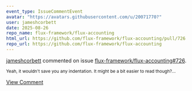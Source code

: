 ```yaml
---
event_type: IssueCommentEvent
avatar: "https://avatars.githubusercontent.com/u/20071770?"
user: jameshcorbett
date: 2025-08-26
repo_name: flux-framework/flux-accounting
html_url: https://github.com/flux-framework/flux-accounting/pull/726
repo_url: https://github.com/flux-framework/flux-accounting
---
```


<a href='https://github.com/jameshcorbett' target='_blank'>jameshcorbett</a> commented on issue <a href='https://github.com/flux-framework/flux-accounting/pull/726' target='_blank'>flux-framework/flux-accounting#726</a>.

<small>Yeah, it wouldn't save you any indentation. It might be a bit easier to read though?...</small>

<a href='https://github.com/flux-framework/flux-accounting/pull/726' target='_blank'>View Comment</a>